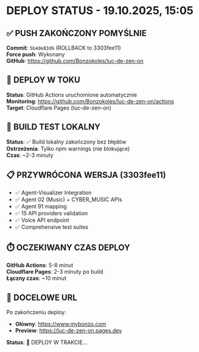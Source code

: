# DEPLOY STATUS - 19.10.2025, 15:05

## ✅ PUSH ZAKOŃCZONY POMYŚLNIE
**Commit**: `5b4de83d6` (ROLLBACK to 3303fee11)  
**Force push**: Wykonany  
**GitHub**: https://github.com/Bonzokoles/luc-de-zen-on

## 🚀 DEPLOY W TOKU
**Status**: GitHub Actions uruchomione automatycznie  
**Monitoring**: https://github.com/Bonzokoles/luc-de-zen-on/actions  
**Target**: Cloudflare Pages (luc-de-zen-on)

## 🔧 BUILD TEST LOKALNY
**Status**: ✅ Build lokalny zakończony bez błędów  
**Ostrzeżenia**: Tylko npm warnings (nie blokujące)  
**Czas**: ~2-3 minuty

## 📋 PRZYWRÓCONA WERSJA (3303fee11)
- ✅ Agent-Visualizer Integration
- ✅ Agent 02 (Music) + CYBER_MUSIC APIs  
- ✅ Agent 91 mapping
- ✅ 15 API providers validation
- ✅ Voice API endpoint
- ✅ Comprehensive test suites

## ⏱️ OCZEKIWANY CZAS DEPLOY
**GitHub Actions**: 5-8 minut  
**Cloudflare Pages**: 2-3 minuty po build  
**Łączny czas**: ~10 minut

## 🎯 DOCELOWE URL
Po zakończeniu deploy:
- **Główny**: https://www.mybonzo.com
- **Preview**: https://luc-de-zen-on.pages.dev

**Status**: 🔄 DEPLOY W TRAKCIE...